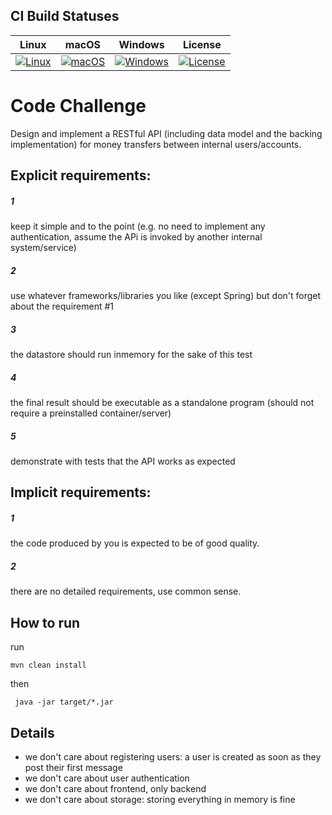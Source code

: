 ## CI Build Statuses
| Linux          | macOS          | Windows          |License           |
|----------------|----------------|------------------|------------------|
|[![Linux][1]][2]|[![macOS][1]][2]|[![Windows][3]][4]|[![License][5]][6]|

[1]: https://travis-ci.org/illichso/courses.svg?branch=master
[2]: https://travis-ci.org/illichso/courses
[3]: https://ci.appveyor.com/api/projects/status/r4hcn0djn78cslbs/branch/master?svg=true
[4]: https://ci.appveyor.com/api/projects/status/r4hcn0djn78cslbs/branch/master
[5]: https://img.shields.io/github/license/srs/gradle-node-plugin.svg
[6]: http://www.apache.org/licenses/LICENSE-2.0.html

# Code Challenge
Design and implement a RESTful API (including data model and the backing implementation) for money transfers between internal users/accounts.


##  Explicit requirements:

##### 1
keep it simple and to the point (e.g. no need to implement any authentication, assume the APi is invoked by another internal system/service)
##### 2
use whatever frameworks/libraries you like (except Spring) but don't forget about the requirement #1
##### 3
the datastore should run in­memory for the sake of this test
##### 4
the final result should be executable as a standalone program (should not require a pre­installed container/server)
##### 5
demonstrate with tests that the API works as expected


## Implicit requirements:

##### 1
the code produced by you is expected to be of good quality.
##### 2
there are no detailed requirements, use common sense.

## How to run

run 

`mvn clean install`

then

` java -jar target/*.jar`



## Details

- we don't care about registering users: a user is created as soon as they post
  their first message
- we don't care about user authentication
- we don't care about frontend, only backend
- we don't care about storage: storing everything in memory is fine

